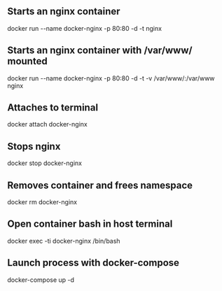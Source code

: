 ## Starts an nginx container
docker run --name docker-nginx -p 80:80 -d -t nginx

## Starts an nginx container with /var/www/ mounted
docker run --name docker-nginx -p 80:80 -d -t -v /var/www/:/var/www nginx

## Attaches to terminal
docker attach docker-nginx

## Stops nginx
docker stop docker-nginx

## Removes container and frees namespace
docker rm docker-nginx

## Open container bash in host terminal
docker exec -ti docker-nginx /bin/bash

## Launch process with docker-compose
docker-compose up -d

